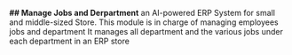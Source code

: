 **## Manage Jobs and Derpartment**
an AI-powered ERP System for small and middle-sized Store.
This module is in charge of managing employees jobs and department
It manages all department and the various jobs under each department in an ERP store
